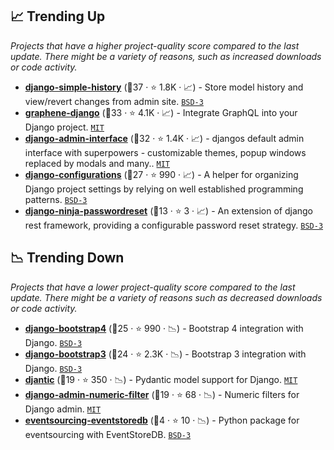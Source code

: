 ## 📈 Trending Up

_Projects that have a higher project-quality score compared to the last update. There might be a variety of reasons, such as increased downloads or code activity._

- <b><a href="https://github.com/jazzband/django-simple-history">django-simple-history</a></b> (🥇37 ·  ⭐ 1.8K · 📈) - Store model history and view/revert changes from admin site. <code><a href="http://bit.ly/3aKzpTv">BSD-3</a></code>
- <b><a href="https://github.com/graphql-python/graphene-django">graphene-django</a></b> (🥈33 ·  ⭐ 4.1K · 📈) - Integrate GraphQL into your Django project. <code><a href="http://bit.ly/34MBwT8">MIT</a></code>
- <b><a href="https://github.com/fabiocaccamo/django-admin-interface">django-admin-interface</a></b> (🥇32 ·  ⭐ 1.4K · 📈) - djangos default admin interface with superpowers - customizable themes, popup windows replaced by modals and many.. <code><a href="http://bit.ly/34MBwT8">MIT</a></code>
- <b><a href="https://github.com/jazzband/django-configurations">django-configurations</a></b> (🥉27 ·  ⭐ 990 · 📈) - A helper for organizing Django project settings by relying on well established programming patterns. <code><a href="http://bit.ly/3aKzpTv">BSD-3</a></code>
- <b><a href="https://github.com/eadwinCode/django-ninja-passwordreset">django-ninja-passwordreset</a></b> (🥉13 ·  ⭐ 3 · 📈) - An extension of django rest framework, providing a configurable password reset strategy. <code><a href="http://bit.ly/3aKzpTv">BSD-3</a></code>

## 📉 Trending Down

_Projects that have a lower project-quality score compared to the last update. There might be a variety of reasons such as decreased downloads or code activity._

- <b><a href="https://github.com/zostera/django-bootstrap4">django-bootstrap4</a></b> (🥇25 ·  ⭐ 990 · 📉) - Bootstrap 4 integration with Django. <code><a href="http://bit.ly/3aKzpTv">BSD-3</a></code>
- <b><a href="https://github.com/zostera/django-bootstrap3">django-bootstrap3</a></b> (🥈24 ·  ⭐ 2.3K · 📉) - Bootstrap 3 integration with Django. <code><a href="http://bit.ly/3aKzpTv">BSD-3</a></code>
- <b><a href="https://github.com/jordaneremieff/djantic">djantic</a></b> (🥉19 ·  ⭐ 350 · 📉) - Pydantic model support for Django. <code><a href="http://bit.ly/34MBwT8">MIT</a></code>
- <b><a href="https://github.com/lukasvinclav/django-admin-numeric-filter">django-admin-numeric-filter</a></b> (🥇19 ·  ⭐ 68 · 📉) - Numeric filters for Django admin. <code><a href="http://bit.ly/34MBwT8">MIT</a></code>
- <b><a href="https://github.com/pyeventsourcing/eventsourcing-eventstoredb">eventsourcing-eventstoredb</a></b> (🥉4 ·  ⭐ 10 · 📉) - Python package for eventsourcing with EventStoreDB. <code><a href="http://bit.ly/3aKzpTv">BSD-3</a></code>

